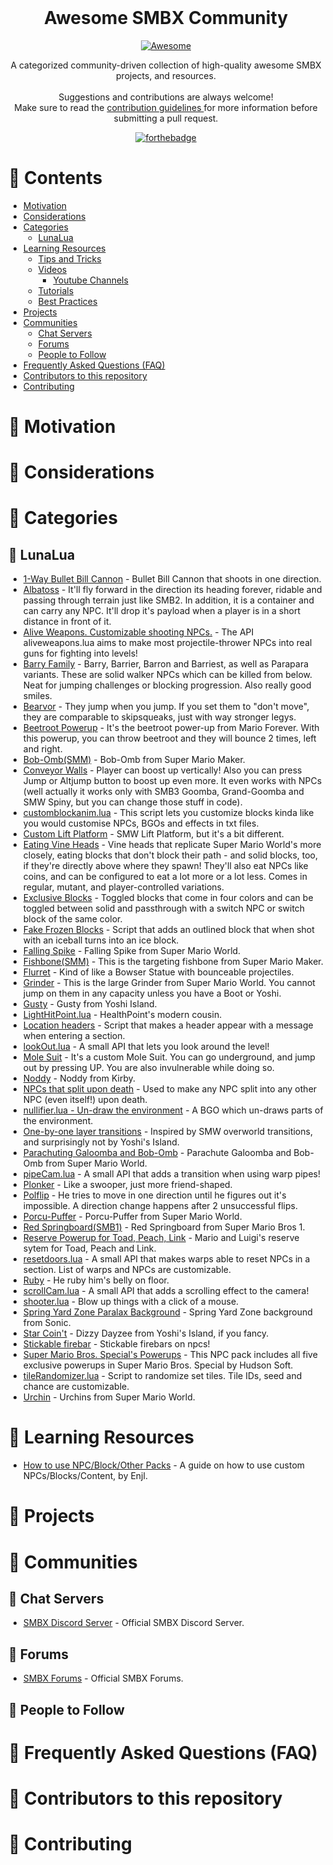 <div align="center">
  <br>
	<div>
		<h1>Awesome SMBX Community</h1>		
		<a href="https://github.com/sindresorhus/awesome"> 
			<img src="https://awesome.re/badge-flat.svg" alt="Awesome">
		</a>					
		<p>
			A categorized community-driven collection of high-quality awesome SMBX projects, and resources.
			<br><br>
			Suggestions and contributions are always welcome!
			<br>			
			Make sure to read the <a href="https://github.com/GabrielKiesshau/awesome-smbx/blob/master/CONTRIBUTING.md"> contribution guidelines </a> for more information before submitting a pull request.

[![forthebadge](https://forthebadge.com/images/badges/cc-0.svg)](https://forthebadge.com)
		</p>
	</div>
</div>


# :bookmark_tabs: Contents

- [Motivation](#motivation)
- [Considerations](#considerations)
- [Categories](#categories)
  - [LunaLua](#LunaLua)
- [Learning Resources](#learning-resources)
  - [Tips and Tricks](#tips-tricks)
  - [Videos](#videos)
  	- [Youtube Channels](#youtube-channels)
  - [Tutorials](#tutorials)
  - [Best Practices](#best-practices)
- [Projects](#projects)
- [Communities](#communities)
  - [Chat Servers](#chat-servers)
  - [Forums](#forums)
  - [People to Follow](#people-to-follow)
- [Frequently Asked Questions (FAQ)](#faq)
- [Contributors to this repository](#contributors)
- [Contributing](#contributing)

# :bookmark: Motivation <a name="motivation"></a>


# :bookmark: Considerations <a name="considerations"></a>


# :bookmark: Categories <a name="categories"></a>

## :space_invader: LunaLua <a name="LunaLua"></a>

* [1-Way Bullet Bill Cannon](https://www.supermariobrosx.org/forums/viewtopic.php?f=101&t=24468) - Bullet Bill Cannon that shoots in one direction.
* [Albatoss](https://www.supermariobrosx.org/forums/viewtopic.php?f=101&t=23775) - It'll fly forward in the direction its heading forever, ridable and passing through terrain just like SMB2. In addition, it is a container and can carry any NPC. It'll drop it's payload when a player is in a short distance in front of it.
* [Alive Weapons. Customizable shooting NPCs.](https://www.supermariobrosx.org/forums/viewtopic.php?f=101&t=22107) - The API aliveweapons.lua aims to make most projectile-thrower NPCs into real guns for fighting into levels!
* [Barry Family](https://www.supermariobrosx.org/forums/viewtopic.php?f=101&t=24437) - Barry, Barrier, Barron and Barriest, as well as Parapara variants. These are solid walker NPCs which can be killed from below. Neat for jumping challenges or blocking progression. Also really good smiles.
* [Bearvor](https://www.supermariobrosx.org/forums/viewtopic.php?f=101&t=24438) - They jump when you jump. If you set them to "don't move", they are comparable to skipsqueaks, just with way stronger legys.
* [Beetroot Powerup](https://www.supermariobrosx.org/forums/viewtopic.php?f=101&t=17989) - It's the beetroot power-up from Mario Forever. With this powerup, you can throw beetroot and they will bounce 2 times, left and right.
* [Bob-Omb(SMM)](https://www.supermariobrosx.org/forums/viewtopic.php?f=101&t=24264) - Bob-Omb from Super Mario Maker.
* [Conveyor Walls](https://www.supermariobrosx.org/forums/viewtopic.php?f=101&t=24042) - Player can boost up vertically! Also you can press Jump or Altjump button to boost up even more. It even works with NPCs (well actually it works only with SMB3 Goomba, Grand-Goomba and SMW Spiny, but you can change those stuff in code).
* [customblockanim.lua](https://www.supermariobrosx.org/forums/viewtopic.php?f=101&t=23899) - This script lets you customize blocks kinda like you would customise NPCs, BGOs and effects in txt files.
* [Custom Lift Platform](https://www.supermariobrosx.org/forums/viewtopic.php?f=101&t=24285) - SMW Lift Platform, but it's a bit different.
* [Eating Vine Heads](https://www.supermariobrosx.org/forums/viewtopic.php?f=101&t=24117) - Vine heads that replicate Super Mario World's more closely, eating blocks that don't block their path - and solid blocks, too, if they're directly above where they spawn! They'll also eat NPCs like coins, and can be configured to eat a lot more or a lot less. Comes in regular, mutant, and player-controlled variations.
* [Exclusive Blocks](https://www.supermariobrosx.org/forums/viewtopic.php?f=101&t=24091) - Toggled blocks that come in four colors and can be toggled between solid and passthrough with a switch NPC or switch block of the same color.
* [Fake Frozen Blocks](https://www.supermariobrosx.org/forums/viewtopic.php?f=101&t=24254) - Script that adds an outlined block that when shot with an iceball turns into an ice block.
* [Falling Spike](https://www.supermariobrosx.org/forums/viewtopic.php?f=101&t=24261) - Falling Spike from Super Mario World.
* [Fishbone(SMM)](https://www.supermariobrosx.org/forums/viewtopic.php?f=101&t=24022) - This is the targeting fishbone from Super Mario Maker.
* [Flurret](https://www.supermariobrosx.org/forums/viewtopic.php?f=101&t=24440) - Kind of like a Bowser Statue with bounceable projectiles.
* [Grinder](https://www.supermariobrosx.org/forums/viewtopic.php?f=101&t=24023) - This is the large Grinder from Super Mario World. You cannot jump on them in any capacity unless you have a Boot or Yoshi.
* [Gusty](https://www.supermariobrosx.org/forums/viewtopic.php?f=101&t=24470) - Gusty from Yoshi Island.
* [LightHitPoint.lua](https://www.supermariobrosx.org/forums/viewtopic.php?f=101&t=24443) - HealthPoint's modern cousin.
* [Location headers](https://www.supermariobrosx.org/forums/viewtopic.php?f=101&t=23891) - Script that makes a header appear with a message when entering a section.
* [lookOut.lua](https://www.supermariobrosx.org/forums/viewtopic.php?f=101&t=18573) - A small API that lets you look around the level!
* [Mole Suit](https://www.supermariobrosx.org/forums/viewtopic.php?f=101&t=17957) - It's a custom Mole Suit. You can go underground, and jump out by pressing UP. You are also invulnerable while doing so.
* [Noddy](https://www.supermariobrosx.org/forums/viewtopic.php?f=101&t=24265) - Noddy from Kirby.
* [NPCs that split upon death](https://www.supermariobrosx.org/forums/viewtopic.php?f=101&t=23246) - Used to make any NPC split into any other NPC (even itself!) upon death.
* [nullifier.lua - Un-draw the environment](https://www.supermariobrosx.org/forums/viewtopic.php?f=101&t=23898) - A BGO which un-draws parts of the environment.
* [One-by-one layer transitions](https://www.supermariobrosx.org/forums/viewtopic.php?f=101&t=17196) - Inspired by SMW overworld transitions, and surprisingly not by Yoshi's Island.
* [Parachuting Galoomba and Bob-Omb](https://www.supermariobrosx.org/forums/viewtopic.php?f=101&t=23740) - Parachute Galoomba and Bob-Omb from Super Mario World.
* [pipeCam.lua](https://www.supermariobrosx.org/forums/viewtopic.php?f=101&t=18574) - A small API that adds a transition when using warp pipes!
* [Plonker](https://www.supermariobrosx.org/forums/viewtopic.php?f=101&t=24262) - Like a swooper, just more friend-shaped.
* [Polflip](https://www.supermariobrosx.org/forums/viewtopic.php?f=101&t=24442) - He tries to move in one direction until he figures out it's impossible. A direction change happens after 2 unsuccessful flips.
* [Porcu-Puffer](https://www.supermariobrosx.org/forums/viewtopic.php?f=101&t=24472) - Porcu-Puffer from Super Mario World.
* [Red Springboard(SMB1)](https://www.supermariobrosx.org/forums/viewtopic.php?f=101&t=24467) - Red Springboard from Super Mario Bros 1.
* [Reserve Powerup for Toad, Peach, Link](https://www.supermariobrosx.org/forums/viewtopic.php?f=101&t=23616) - Mario and Luigi's reserve sytem for Toad, Peach and Link.
* [resetdoors.lua](https://www.supermariobrosx.org/forums/viewtopic.php?f=101&t=24038) - A small API that makes warps able to reset NPCs in a section. List of warps and NPCs are customizable.
* [Ruby](https://www.supermariobrosx.org/forums/viewtopic.php?f=101&t=24441) - He ruby him's belly on floor.
* [scrollCam.lua](https://www.supermariobrosx.org/forums/viewtopic.php?f=101&t=18575) - A small API that adds a scrolling effect to the camera!
* [shooter.lua](https://www.supermariobrosx.org/forums/viewtopic.php?f=101&t=24322) - Blow up things with a click of a mouse.
* [Spring Yard Zone Paralax Background](https://www.supermariobrosx.org/forums/viewtopic.php?f=101&t=24275) - Spring Yard Zone background from Sonic.
* [Star Coin't](https://www.supermariobrosx.org/forums/viewtopic.php?f=101&t=24223) - Dizzy Dayzee from Yoshi's Island, if you fancy.
* [Stickable firebar](https://www.supermariobrosx.org/forums/viewtopic.php?f=101&t=17933) - Stickable firebars on npcs!
* [Super Mario Bros. Special's Powerups](https://www.supermariobrosx.org/forums/viewtopic.php?f=101&t=24231) - This NPC pack includes all five exclusive powerups in Super Mario Bros. Special by Hudson Soft.
* [tileRandomizer.lua](https://www.supermariobrosx.org/forums/viewtopic.php?f=101&t=23983) - Script to randomize set tiles. Tile IDs, seed and chance are customizable.
* [Urchin](https://www.supermariobrosx.org/forums/viewtopic.php?f=101&t=24248) - Urchins from Super Mario World.

# :bookmark: Learning Resources <a name="learning-resources"></a>
* [How to use NPC/Block/Other Packs](https://www.supermariobrosx.org/forums/viewtopic.php?f=101&t=23744) - A guide on how to use custom NPCs/Blocks/Content, by Enjl.

# :bookmark: Projects <a name="projects"></a>


# :bookmark: Communities <a name="communities"></a>

## :space_invader: Chat Servers <a name="chat-servers"></a>

* [SMBX Discord Server](https://discord.gg/S2eAAy6) - Official SMBX Discord Server.

## :space_invader: Forums <a name="forums"></a>

* [SMBX Forums](https://www.supermariobrosx.org/forums) - Official SMBX Forums.

## :space_invader: People to Follow <a name="people-to-follow"></a>

# :bookmark: Frequently Asked Questions (FAQ) <a name="faq"></a>


# :bookmark: Contributors to this repository <a name="contributors"></a>


# :bookmark: Contributing <a name="contributing"></a>

